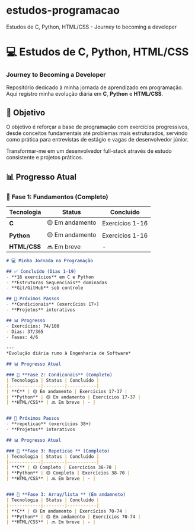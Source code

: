 # estudos-programacao
Estudos de C, Python, HTML/CSS  - Journey to becoming a developer

# 💻 Estudos de C, Python, HTML/CSS 
### Journey to Becoming a Developer

Repositório dedicado à minha jornada de aprendizado em programação. Aqui registro minha evolução diária em **C**, **Python** e **HTML/CSS**.

## 🎯 Objetivo
O objetivo é reforçar a base de programação com exercícios progressivos, desde conceitos fundamentais até problemas mais estruturados, servindo como prática para entrevistas de estágio e vagas de desenvolvedor júnior.

Transformar-me em um desenvolvedor full-stack através de estudo consistente e projetos práticos.

## 📊 Progresso Atual

### 🌱 **Fase 1: Fundamentos** (Completo)
| Tecnologia | Status | Concluído |
|------------|--------|-----------|
| **C** | 🟡 Em andamento | Exercícios 1-16 |
| **Python** | 🟡 Em andamento | Exercícios 1-16 |
| **HTML/CSS** | 🔜 Em breve | - |

```markdown
# 💻 Minha Jornada na Programação

## ✅ Concluído (Dias 1-19)
- **16 exercícios** em C e Python
- **Estruturas Sequenciais** dominadas
- **Git/GitHub** sob controle

## 🚀 Próximos Passos
- **Condicionais** (exercícios 17+)
- **Projetos** interativos

## 📊 Progresso
- Exercícios: 74/100
- Dias: 37/365
- Fases: 4/6

---
*Evolução diária rumo à Engenharia de Software*

## 📊 Progresso Atual

### 🌱 **Fase 2: Condiconais** (Completo)
| Tecnologia | Status | Concluído |
|------------|--------|-----------|
| **C** | 🟡 Em andamento | Exercícios 17-37 |
| **Python** | 🟡 Em andamento | Exercícios 17-37 |
| **HTML/CSS** | 🔜 Em breve | - |


## 🚀 Próximos Passos
- **repeticao** (exercícios 38+)
- **Projetos** interativos

## 📊 Progresso Atual

### 🌱 **Fase 3: Repeticao ** (Completo)
| Tecnologia | Status | Concluído |
|------------|--------|-----------|
| **C** | 🟡 Completo | Exercícios 38-70 |
| **Python** | 🟡 Completo | Exercícios 38-70 |
| **HTML/CSS** | 🔜 Em breve | - |


### 🌱 **Fase 3: Array/lista ** (Em andamneto)
| Tecnologia | Status | Concluído |
|------------|--------|-----------|
| **C** | 🟡 Em andamento | Exercícios 70-74 |
| **Python** | 🟡 Em andamento | Exercícios 70-74 |
| **HTML/CSS** | 🔜 Em breve | - |